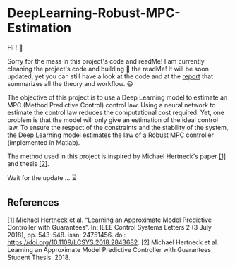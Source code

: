 # DeepLearning-Robust-MPC-Estimation

Hi ! :wave:

Sorry for the mess in this project's code and readMe! I am currently cleaning the project's code and building :construction_worker: the readMe! It will be soon updated, yet you can still have a look at the code and at the <a href='./Project Report.pdf'>report</a> that summarizes all the theory and workflow. :smiley:

The objective of this project is to use a Deep Learning model to estimate an MPC (Method Predictive Control) control law. Using a neural network to estimate the control law reduces the computational cost required. Yet, one problem is that the model will only give an estimation of the ideal control law. To ensure the respect of the constraints and the stability of the system, the Deep Learning model estimates the law of a Robust MPC controller (implemented in Matlab).

The method used in this project is inspired by Michael Hertneck's paper [[1]](#1) and thesis [[2]](#2).

Wait for the update ...  :hourglass:

## References

<a id="1">[1]</a> Michael Hertneck et al. “Learning an Approximate Model Predictive Controller with Guarantees”.
In: IEEE Control Systems Letters 2 (3 July 2018), pp. 543–548. issn: 24751456. doi: <a href="https://doi.org/10.1109/LCSYS.2018.2843682">https://doi.org/10.1109/LCSYS.2018.2843682</a>.
<a id="2">[2]</a> Michael Hertneck et al. Learning an Approximate Model Predictive Controller with Guarantees
Student Thesis. 2018.